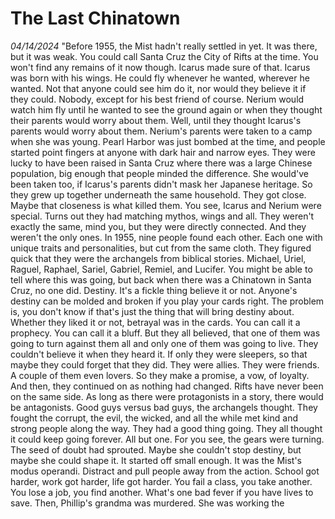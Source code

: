 # The Last Chinatown
*04/14/2024*
"Before 1955, the Mist hadn't really settled in yet. It was there, but it was weak. You could call Santa Cruz the City of Rifts at the time. You won't find any remains of it now though. Icarus made sure of that.
Icarus was born with his wings. He could fly whenever he wanted, wherever he wanted. Not that anyone could see him do it, nor would they believe it if they could. Nobody, except for his best friend of course. Nerium would watch him fly until he wanted to see the ground again or when they thought their parents would worry about them. Well, until they thought Icarus's parents would worry about them.
Nerium's parents were taken to a camp when she was young. Pearl Harbor was just bombed at the time, and people started point fingers at anyone with dark hair and narrow eyes. They were lucky to have been raised in Santa Cruz where there was a large Chinese population, big enough that people minded the difference. She would've been taken too, if Icarus's parents didn't mask her Japanese heritage. So they grew up together underneath the same household. They got close. Maybe that closeness is what killed them.
You see, Icarus and Nerium were special. Turns out they had matching mythos, wings and all. They weren't exactly the same, mind you, but they were directly connected. And they weren't the only ones.
In 1955, nine people found each other. Each one with unique traits and personalities, but cut from the same cloth. They figured quick that they were the archangels from biblical stories. Michael, Uriel, Raguel, Raphael, Sariel, Gabriel, Remiel, and Lucifer. You might be able to tell where this was going, but back when there was a Chinatown in Santa Cruz, no one did.
Destiny. It's a fickle thing believe it or not. Anyone's destiny can be molded and broken if you play your cards right. The problem is, you don't know if that's just the thing that will bring destiny about. Whether they liked it or not, betrayal was in the cards.
You can call it a prophecy. You can call it a bluff. But they all believed, that one of them was going to turn against them all and only one of them was going to live. They couldn't believe it when they heard it. If only they were sleepers, so that maybe they could forget that they did. They were allies. They were friends. A couple of them even lovers. So they make a promise, a vow, of loyalty. And then, they continued on as nothing had changed.
Rifts have never been on the same side. As long as there were protagonists in a story, there would be antagonists. Good guys versus bad guys, the archangels thought. They fought the corrupt, the evil, the wicked, and all the while met kind and strong people along the way. They had a good thing going. They all thought it could keep going forever. All but one. For you see, the gears were turning. The seed of doubt had sprouted. Maybe she couldn't stop destiny, but maybe she could shape it.
It started off small enough. It was the Mist's modus operandi. Distract and pull people away from the action. School got harder, work got harder, life got harder. You fail a class, you take another. You lose a job, you find another. What's one bad fever if you have lives to save. Then, Phillip's grandma was murdered. She was working the 